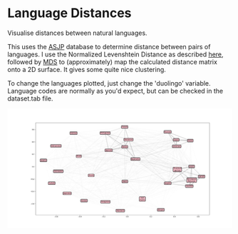 # Language Distances
Visualise distances between natural languages.

This uses the [ASJP](http://asjp.clld.org/) database to determine distance between pairs of languages. I use the Normalized Levenshtein Distance as described [here](http://www.sciencedirect.com/science/article/pii/S0378437110003997), followed by [MDS](http://scikit-learn.org/stable/modules/generated/sklearn.manifold.MDS.html) to (approximately) map the calculated distance matrix onto a 2D surface. It gives some quite nice clustering.

To change the languages plotted, just change the 'duolingo' variable. Language codes are normally as you'd expect, but can be checked in the dataset.tab file.

![alt text](Duolingo.png "Duolingo languages")
